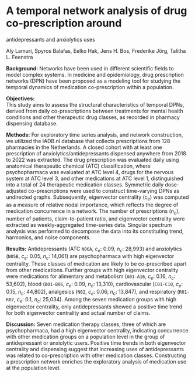 # A temporal network analysis of drug co-prescription around
antidepressants and anxiolytics uses

Aly Lamuri, Spyros Balafas, Eelko Hak, Jens H. Bos, Frederike
Jörg, Talitha L. Feenstra

**Background:** Networks have been used in different scientific fields
to model complex systems. In medicine and epidemiology, drug
prescription networks (DPN) have been proposed as a modeling tool for
studying the temporal dynamics of medication co-prescription within a
population.

**Objectives:**  
This study aims to assess the structural characteristics of temporal
DPNs, derived from daily co-prescriptions between treatments for mental
health conditions and other therapeutic drug classes, as recorded in
pharmacy dispensing database.

**Methods:** For exploratory time series analysis, and network
construction, we utilized the IADB.nl database that collects
prescriptions from 128 pharmacies in the Netherlands. A closed cohort
with at least one prescription of anxiolytics/antidepressants dispensed
anywhere from 2018 to 2022 was extracted. The drug prescription was
evaluated daily using anatomical therapeutic chemical (ATC)
classification, where psychopharmaca was evaluated at ATC level 4, drugs
for the nervous system at ATC level 3, and other medications at ATC
level 1, distinguished into a total of 24 therapeutic medication
classes. Symmetric daily dose-adjusted co-prescriptions were used to
construct time-varying DPNs as undirected graphs. Subsequently,
eigenvector centrality ($c_e$) was computed as a measure of relative
nodal importance, which reflects the degree of medication concurrence in
a network. The number of prescriptions ($n_c$), number of patients,
claim-to-patient ratio, and eigenvector centrality were extracted as
weekly-aggregated time-series data. Singular spectrum analysis was
performed to decompose the data into its constituting trend, harmonics,
and noise components.

**Results:** Antidepressants (ATC `N06A`, $c_e$: 0.09, $n_c$: 28,993)
and anxiolytics (`N05B`, $c_e$: 0.05, $n_c$: 14,061) are psychopharmaca
with high eigenvector centrality. These classes of medication are likely
to be co-prescribed apart from other medications. Further groups with
high eigenvector centrality were medications for alimentary and
metabolism (`A01-A16`, $c_e$: 0.16, $n_c$: 53,602), blood (`B01-B06`,
$c_e$: 0.09, $n_c$: 13,310), cardiovascular (`C01-C10`, $c_e$: 0.15,
$n_c$: 44,802), analgesics (`N02`, $c_e$: 0.06, $n_c$: 13,847), and
respiratory (`R01-R07`, $c_e$: 0.1, $n_c$: 25,034). Among the seven
medication groups with high eigenvector centrality, only antidepressants
showed a positive time trend for both eigenvector centrality and actual
number of claims.

**Discussion:** Seven medication therapy classes, three of which are
psychopharmaca, had a high eigenvector centrality, indicating
concurrence with other medication groups on a population level in the
group of antidepressant or anxiolytic users. Positive time trends in
both eigenvector centrality and dispensing suggest that increasing uses
of antidepressants was related to co-prescription with other medication
classes. Constructing a prescription network enriches the exploratory
analysis of medication use at the population level.
